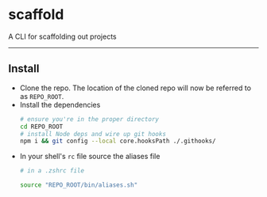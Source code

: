 # scaffold

A CLI for scaffolding out projects

---

## Install

- Clone the repo. The location of the cloned repo will now be referred to as `REPO_ROOT`.
- Install the dependencies
   ```sh
   # ensure you're in the proper directory
   cd REPO_ROOT
   # install Node deps and wire up git hooks
   npm i && git config --local core.hooksPath ./.githooks/
   ```
- In your shell's `rc` file source the aliases file
   ```sh
   # in a .zshrc file
   
   source "REPO_ROOT/bin/aliases.sh"
   ```

